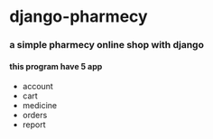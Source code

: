 # django-pharmecy
### a simple pharmecy online shop with django 
#### this program have 5 app 
+ account
+ cart
+ medicine
+ orders
+ report
